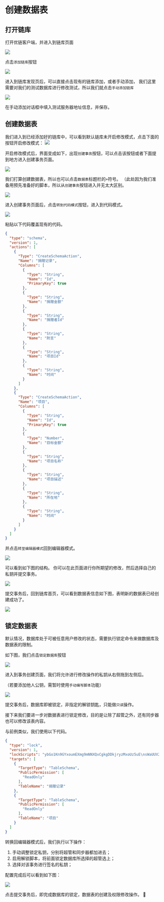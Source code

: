 # 创建数据表

## 打开链库

打开优链客户端，并进入到链库页面

![](images/09/create-table/image1.png)  

点击`添加链库`按钮

![](images/09/create-table/image2.png)  

进入到链库发现页后，可以直接点击现有的链库添加，或者手动添加，
我们这里需要对我们的测试数据库进行修改测试，所以我们就点击`手动添加链库`

![](images/09/create-table/image3.png)  

在手动添加对话框中填入测试服务器地址信息，并保存。

## 创建数据表

我们进入到已经添加好的链库中，可以看到默认链库未开启修改模式，点击下面的按钮开启修改模式：
![](images/09/create-table/image4.png)  

开启修改模式后，界面变成如下，出现`创建事务`按钮，可以点击该按钮或者下面提到地方进入创建事务页面。

![](images/09/create-table/image5.png)  

我们打算创建数据表，所以也可以点击`数据表`标题栏的`+`符号。
（此处因为我们准备用预先准备好的脚本，所以从`创建事务`按钮进入并无太大区别。

![](images/09/create-table/image6.png)  

进入创建事务页面后，点击`转到代码模式`按钮，进入到代码模式。

![](images/09/create-table/image7.png)  

粘贴以下代码覆盖现有的代码。

```json
{
  "type": "schema",
  "version": 1,
  "actions": [
    {
      "Type": "CreateSchemaAction",
      "Name": "捐赠记录",
      "Columns": [
        {
          "Type": "String",
          "Name": "Id",
          "PrimaryKey": true
        },
        {
          "Type": "String",
          "Name": "捐赠金额"
        },
        {
          "Type": "String",
          "Name": "捐赠者Id"
        },
        {
          "Type": "String",
          "Name": "附言"
        },
        {
          "Type": "String",
          "Name": "项目Id"
        },
        {
          "Type": "String",
          "Name": "时间"
        }
      ]
    },
    {
      "Type": "CreateSchemaAction",
      "Name": "项目",
      "Columns": [
        {
          "Type": "String",
          "Name": "Id",
          "PrimaryKey": true
        },
        {
          "Type": "Number",
          "Name": "目标金额"
        },
        {
          "Type": "String",
          "Name": "项目名称"
        },
        {
          "Type": "String",
          "Name": "项目描述"
        },
        {
          "Type": "String",
          "Name": "所在地"
        },
        {
          "Type": "String",
          "Name": "时间"
        }
      ]
    }
  ]
}
```

并点击`转至编辑器模式`回到编辑器模式。

![](images/09/create-table/image8.png)  

可以看到如下图的结构。
你可以在此页面进行你所期望的修改，然后选择自己的私钥并提交事务。

![](images/09/create-table/image9.png)  

提交事务后，回到链库首页，可以看到数据表信息如下图，表明新的数据表已经创建成功了。

![](images/09/create-table/image10.png)  

## 锁定数据表

默认情况，数据库处于可被任意用户修改的状态，需要执行锁定命令来做数据库及数据表的限制。

如下图，我们点击`锁定数据库`按钮

![](images/09/create-table/image10.png)  


进入到事务创建页面，我们将允许进行修改操作的私钥从右侧拖到左侧后。

（若要添加他人公钥，需暂时使用`手动编写脚本`功能）

![](images/09/create-table/image11.png)  

提交事务后，数据库即被锁定，非指定的解锁钥匙，只能做`只读`操作。

接下来我们要进一步对数据表进行锁定修改，目的是让除了超管之外，还有同步器也可以修改该表内容。

与前例类似，我们使用以下代码。

```json
{
  "type": "lock",
  "version": 1,
  "lockScripts": "ybGo1Kn9GYxoumEXmg9mNNXQxCgkgDDkjryzMxoUz5uE\nsWaUUV2536jfaZ4ybo5rP5ZdACu3Q9BoKsVu8SXishtr\n2\nOC_CheckOneOfMultiSignature",
  "targets": [
    {
      "TargetType": "TableSchema",
      "PublicPermission": [
        "ReadOnly"
      ],
      "TableName": "捐赠记录"
    },
    {
      "TargetType": "TableSchema",
      "PublicPermission": [
        "ReadOnly"
      ],
      "TableName": "项目"
    }
  ]
}
```

转换回编辑器模式后，我们执行以下操作：

1. 手动调整锁定私钥，分别将超管和同步器都加进去；
2. 启用解锁脚本，将前面锁定数据库所选择的超管选上；
3. 选择对该事务进行签名的私钥；

配置完成后可以看到如下图：

![](images/09/create-table/image12.png)  

点击提交事务后，即完成数据库的锁定，数据表的创建及权限修改操作。
